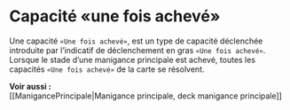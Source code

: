 # Capacité «une fois achevé»
Une capacité `«Une fois achevé»`, est un type de capacité déclenchée introduite par l’indicatif de déclenchement en gras `«Une fois achevé»`.
Lorsque le stade d’une manigance principale est achevé, toutes les capacités `«Une fois achevé»` de la carte se résolvent.

**Voir aussi :**  
[[ManigancePrincipale|Manigance principale, deck manigance principale]]